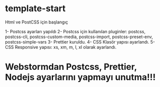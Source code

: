 # template-start
Html ve PostCSS için başlangıç

1- Postcss ayarları yapıldı
2- Postcss için kullanılan pluginler: postcss, postcss-cli, postcss-custom-media, postcss-import, postcss-preset-env, postcss-simple-vars
3- Prettier kuruldu.
4- CSS Klasör yapısı ayarlandı.
5- CSS Responsive yapısı: xs, xm, m, l, xl olarak ayarlandı.

# Webstormdan Postcss, Prettier, Nodejs ayarlarını yapmayı unutma!!!

